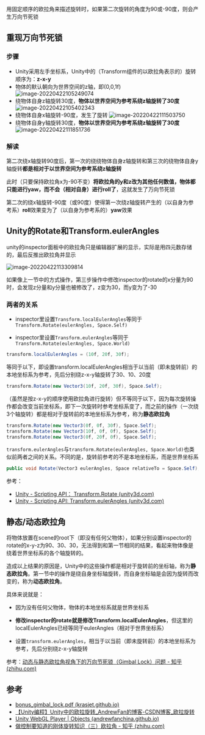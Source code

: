 用固定顺序的欧拉角来描述旋转时，如果第二次旋转的角度为90或-90度，则会产生万向节死锁

## 重现万向节死锁

### 步骤

- Unity采用左手坐标系，Unity中的（Transform组件的以欧拉角表示的）旋转顺序为：**z-x-y**
- 物体的默认朝向为世界空间的z轴，即(0,0,1f)
    ![image-20220422105249074](https://cdn.jsdelivr.net/gh/YuzikiRain/ImageBed/img/image-20220422105249074.png)
- 绕物体自身z轴旋转30度，**物体以世界空间为参考系绕z轴旋转了30度**
    ![image-20220422105402343](https://cdn.jsdelivr.net/gh/YuzikiRain/ImageBed/img/image-20220422105402343.png)
- 绕物体自身x轴旋转-90度，发生了旋转
    ![image-20220422111503750](https://cdn.jsdelivr.net/gh/YuzikiRain/ImageBed/img/image-20220422111503750.png)
- 绕物体自身y轴旋转30度，**物体以世界空间为参考系绕z轴旋转了30度**
    ![image-20220422111851736](https://cdn.jsdelivr.net/gh/YuzikiRain/ImageBed/img/image-20220422111851736.png)

### 解读

第二次绕x轴旋转90度后，第一次的绕绕物体自身z轴旋转和第三次的绕物体自身y轴旋转**都是相对于以世界空间为参考系绕z轴旋转**

此时（只要保持欧拉角x为-90不变）**将欧拉角的y和z改为其他任何数值，物体都只能进行yaw，而不会（相对自身）进行roll了**，这就发生了万向节死锁

第二次的绕x轴旋转-90度（或90度）使得第一次绕z轴旋转产生的（以自身为参考系）**roll**效果变为了（以自身为参考系的）**yaw**效果

## Unity的Rotate和Transform.eulerAngles

unity的inspector面板中的欧拉角只是编辑器扩展的显示，实际是用四元数存储的，最后反推出欧拉角并显示

![image-20220422113309814](https://cdn.jsdelivr.net/gh/YuzikiRain/ImageBed/img/image-20220422113309814.png)

如果像上一节中的方式操作，第三步操作中修改inspector的rotate的x分量为90时，会发现z分量和y分量也被修改了，z变为30，而y变为了-30

### 两者的关系

- inspector里设置`Transform.localEulerAngles`等同于`Transform.Rotate(eulerAngles, Space.Self)`

- inspector里设置`Transform.eulerAngles`等同于`Transform.Rotate(eulerAngles, Space.World)`

``` csharp
transform.localEulerAngles = (10f, 20f, 30f);
```

等同于以下，即设置transform.localEulerAngles相当于以当前（即未旋转前）的本地坐标系为参考，先后分别绕z-x-y轴旋转了30、10、20度

``` csharp
transform.Rotate(new Vector3(10f, 20f, 30f), Space.Self);
```

（虽然是按z-x-y的顺序使用欧拉角进行旋转）但不等同于以下，因为每次旋转操作都会改变当前坐标系，即下一次旋转时参考坐标系变了，而之前的操作（一次绕3个轴旋转）都是相对于旋转前的本地坐标系为参考，称为**静态欧拉角**

``` csharp
transform.Rotate(new Vector3(0f, 0f, 30f), Space.Self);
transform.Rotate(new Vector3(10f, 0f, 0f), Space.Self);
transform.Rotate(new Vector3(0f, 20f, 0f), Space.Self);
```

`transform.eulerAngles`与`transform.Rotate(eulerAngles, Space.World)`也类似前两者之间的关系。不同的是，旋转前参考的不是本地坐标系，而是世界坐标系

``` csharp
public void Rotate(Vector3 eulerAngles, Space relativeTo = Space.Self);
```

参考：

- [Unity - Scripting API： Transform.Rotate (unity3d.com)](https://docs.unity3d.com/ScriptReference/Transform.Rotate.html)
- [Unity - Scripting API: Transform.eulerAngles (unity3d.com)](https://docs.unity3d.com/ScriptReference/Transform-eulerAngles.html)

## 静态/动态欧拉角

将物体放置在scene的root下（即没有任何父物体），如果分别设置inspector的rotate的x-y-z为90、30、30，无法得到和第一节相同的结果，看起来物体像是绕着世界坐标系的各个轴旋转的。

造成以上结果的原因是，Unity中的这些操作都是相对于旋转前的坐标轴，称为**静态欧拉角**。第一节中的操作是绕自身坐标轴旋转，而自身坐标轴是会因为旋转而改变的，称为**动态欧拉角**。

具体来说就是：

- 因为没有任何父物体，物体的本地坐标系就是世界坐标系

- **修改inspector的rotate就是修改Transform.localEulerAngles**，但这里的localEulerAngles已经等同于eulerAngles（相对于世界坐标系）
- 设置`transform.eulerAngles`，相当于以当前（即未旋转前）的本地坐标系为参考，先后分别绕z-x-y轴旋转

参考：[动态与静态欧拉角视角下的万向节死锁（Gimbal Lock）问题 - 知乎 (zhihu.com)](https://zhuanlan.zhihu.com/p/474447990)

## 参考

- [bonus_gimbal_lock.pdf (krasjet.github.io)](https://krasjet.github.io/quaternion/bonus_gimbal_lock.pdf)
- [【Unity编程】Unity中的欧拉旋转_AndrewFan的博客-CSDN博客_欧拉旋转](https://blog.csdn.net/andrewfan/article/details/60866636)
- [Unity WebGL Player | Objects (andrewfanchina.github.io)](https://andrewfanchina.github.io/UnityLabs/Euler/)
- [做控制要知道的刚体旋转知识（三）欧拉角 - 知乎 (zhihu.com)](https://zhuanlan.zhihu.com/p/98320567)